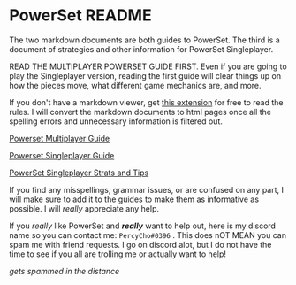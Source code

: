 # PowerSet README

The two markdown documents are both guides to PowerSet. The third is a document of strategies and other information for PowerSet Singleplayer.

READ THE MULTIPLAYER POWERSET GUIDE FIRST. Even if you are going to play the Singleplayer version, reading the first guide will clear things up on how the pieces move, what different game mechanics are, and more.

If you don't have a markdown viewer, get [this extension](https://chrome.google.com/webstore/detail/markdown-viewer/ckkdlimhmcjmikdlpkmbgfkaikojcbjk) for free to read the rules. I will convert the markdown documents to html pages once all the spelling errors and unnecessary information is filtered out.

[Powerset Multiplayer Guide](../PowerSet-Guide/PowerSet-guide.md)

[Powerset Singleplayer Guide](../PowerSet-Guide/PowerSet-Singleplayer-guide.md)

[PowerSet Singleplayer Strats and Tips](../PowerSet-Guide/PowerSet-Singleplayer-Strats-and-Tips.md)

If you find any misspellings, grammar issues, or are confused on any part, I will make sure to add it to the guides to make them as informative as possible. I will *really* appreciate any help.

If you *really* like PowerSet and ***really*** want to help out, here is my discord name so you can contact me: `PercyCho#0396` . This does nOT MEAN you can spam me with friend requests. I go on discord alot, but I do not have the time to see if you all are trolling me or actually want to help!

*gets spammed in the distance*